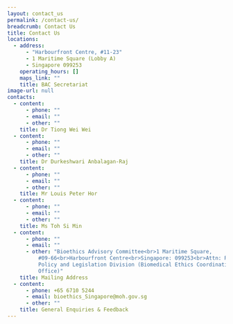 ```yaml
---
layout: contact_us
permalink: /contact-us/
breadcrumb: Contact Us
title: Contact Us
locations:
  - address:
      - "Harbourfront Centre, #11-23"
      - 1 Maritime Square (Lobby A)
      - Singapore 099253
    operating_hours: []
    maps_link: ""
    title: BAC Secretariat
image-url: null
contacts:
  - content:
      - phone: ""
      - email: ""
      - other: ""
    title: Dr Tiong Wei Wei
  - content:
      - phone: ""
      - email: ""
      - other: ""
    title: Dr Durkeshwari Anbalagan-Raj
  - content:
      - phone: ""
      - email: ""
      - other: ""
    title: Mr Louis Peter Hor
  - content:
      - phone: ""
      - email: ""
      - other: ""
    title: Ms Toh Si Min
  - content:
      - phone: ""
      - email: ""
      - other: "Bioethics Advisory Committee<br>1 Maritime Square,
          #09-66<br>Harbourfront Centre<br>Singapore: 099253<br>Attn: Regulatory
          Policy and Legislation Division (Biomedical Ethics Coordinating
          Office)"
    title: Mailing Address
  - content:
      - phone: +65 6710 5244
      - email: bioethics_Singapore@moh.gov.sg
      - other: ""
    title: General Enquiries & Feedback
---
```

